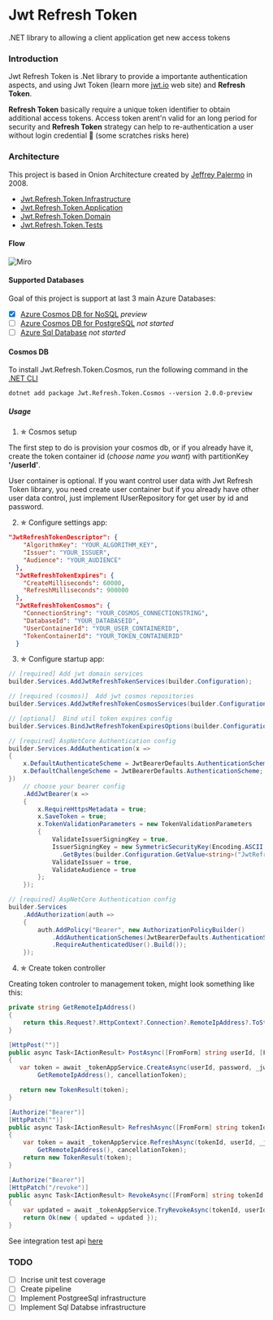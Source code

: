 # Jwt Refresh Token
.NET library to allowing a client application get new access tokens

### Introduction

Jwt Refresh Token is .Net library to provide a importante authentication aspects, and using Jwt Token (learn more [jwt.io](https://jwt.io) web site) 
and **Refresh Token**.

**Refresh Token** basically require a unique token identifier to obtain additional access tokens. Access token arent'n valid for an long period for security 
and **Refresh Token** strategy can help to re-authentication a user without login credential 🤔 (some scratches risks here)

### Architecture
This project is based in Onion Architecture created by [Jeffrey Palermo](https://jeffreypalermo.com/2008/07/the-onion-architecture-part-1/) in 2008.

* [Jwt.Refresh.Token.Infrastructure]()
* [Jwt.Refresh.Token.Application]()
* [Jwt.Refresh.Token.Domain]()
* [Jwt.Refresh.Token.Tests]()

#### Flow
![Miro](https://i.imgur.com/f8y4CGR.jpg)

#### Supported Databases
Goal of this project is support at last 3 main Azure Databases:
- [x] [Azure Cosmos DB for NoSQL](https://learn.microsoft.com/en-gb/azure/cosmos-db/nosql/quickstart-dotnet?tabs=azure-portal%2Cwindows%2Cpasswordless%2Csign-in-azure-cli) *preview*
- [ ] [Azure Cosmos DB for PostgreSQL](https://learn.microsoft.com/en-gb/azure/cosmos-db/postgresql/introduction) *not started*
- [ ] [Azure Sql Database](https://azure.microsoft.com/en-us/products/azure-sql/database/?&ef_id=CjwKCAjwiOCgBhAgEiwAjv5whFE2R0wjiJxJRIQlHjt35KZpzb_JowGvDnAvkdSRvg5VbBaeMBlmZhoCkP0QAvD_BwE:G:s&OCID=AIDcmmzmnb0182_SEM_CjwKCAjwiOCgBhAgEiwAjv5whFE2R0wjiJxJRIQlHjt35KZpzb_JowGvDnAvkdSRvg5VbBaeMBlmZhoCkP0QAvD_BwE:G:s&gclid=CjwKCAjwiOCgBhAgEiwAjv5whFE2R0wjiJxJRIQlHjt35KZpzb_JowGvDnAvkdSRvg5VbBaeMBlmZhoCkP0QAvD_BwE) *not started*

#### Cosmos DB
To install Jwt.Refresh.Token.Cosmos, run the following command in the [.NET CLI](https://learn.microsoft.com/en-us/dotnet/core/tools/)
```
dotnet add package Jwt.Refresh.Token.Cosmos --version 2.0.0-preview
```
##### Usage

1. ✯ Cosmos setup

The first step to do is provision your cosmos db, or if you already have it, create the token container id (*choose name you want*) with partitionKey **'/userId'**.

User container is optional. If you want control user data with Jwt Refresh Token library, you need create user container but if you already have other
user data control, just implement IUserRepository for get user by id and password.

2. ✯ Configure settings app:
```json
"JwtRefreshTokenDescriptor": {
    "AlgorithmKey": "YOUR_ALGORITHM_KEY",
    "Issuer": "YOUR_ISSUER",
    "Audience": "YOUR_AUDIENCE"
  },
  "JwtRefreshTokenExpires": {
    "CreateMilliseconds": 60000,
    "RefreshMilliseconds": 900000
  },
  "JwtRefreshTokenCosmos": {
    "ConnectionString": "YOUR_COSMOS_CONNECTIONSTRING",
    "DatabaseId": "YOUR_DATABASEID",
    "UserContainerId": "YOUR_USER_CONTAINERID",
    "TokenContainerId": "YOUR_TOKEN_CONTAINERID"
  }
```

3. ✯ Configure startup app:
```csharp
// [required] Add jwt domain services
builder.Services.AddJwtRefreshTokenServices(builder.Configuration);

// [required (cosmos)]  Add jwt cosmos repositories
builder.Services.AddJwtRefreshTokenCosmosServices(builder.Configuration);

// [optional]  Bind util token expires config
builder.Services.BindJwtRefreshTokenExpiresOptions(builder.Configuration);

// [required] AspNetCore Authentication config
builder.Services.AddAuthentication(x =>
{
    x.DefaultAuthenticateScheme = JwtBearerDefaults.AuthenticationScheme;
    x.DefaultChallengeScheme = JwtBearerDefaults.AuthenticationScheme;
})
    // choose your bearer config 
    .AddJwtBearer(x =>
    {
        x.RequireHttpsMetadata = true;
        x.SaveToken = true;
        x.TokenValidationParameters = new TokenValidationParameters
        {
            ValidateIssuerSigningKey = true,
            IssuerSigningKey = new SymmetricSecurityKey(Encoding.ASCII
              .GetBytes(builder.Configuration.GetValue<string>("JwtRefreshTokenDescriptor:AlgorithmKey"))),
            ValidateIssuer = true,
            ValidateAudience = true
        };
    });

// [required] AspNetCore Authentication config
builder.Services
    .AddAuthorization(auth =>
    {
        auth.AddPolicy("Bearer", new AuthorizationPolicyBuilder()
            .AddAuthenticationSchemes(JwtBearerDefaults.AuthenticationScheme)
            .RequireAuthenticatedUser().Build());
    });
```

4. ✯ Create token controller

Creating token controler to management token, might look something like this:

```csharp
private string GetRemoteIpAddress()
{
    return this.Request?.HttpContext?.Connection?.RemoteIpAddress?.ToString();
}

[HttpPost("")]
public async Task<IActionResult> PostAsync([FromForm] string userId, [FromForm] string password, CancellationToken cancellationToken)
{
   var token = await _tokenAppService.CreateAsync(userId, password, _jwtRefreshTokenExpiresOptions.Value.CreateMilliseconds,
        GetRemoteIpAddress(), cancellationToken);

   return new TokenResult(token);
}

[Authorize("Bearer")]
[HttpPatch("")]
public async Task<IActionResult> RefreshAsync([FromForm] string tokenId, [FromForm] string userId, CancellationToken cancellationToken)
{
    var token = await _tokenAppService.RefreshAsync(tokenId, userId, _jwtRefreshTokenExpiresOptions.Value.RefreshMilliseconds,
        GetRemoteIpAddress(), cancellationToken);
    return new TokenResult(token);
}

[Authorize("Bearer")]
[HttpPatch("/revoke")]
public async Task<IActionResult> RevokeAsync([FromForm] string tokenId, [FromForm] string userId, CancellationToken cancellationToken)
{
    var updated = await _tokenAppService.TryRevokeAsync(tokenId, userId, GetRemoteIpAddress(), cancellationToken);
    return Ok(new { updated = updated });
}
```

See integration test api [here](https://github.com/brunobrandes/jwt-refresh-token/tree/main/src/Tests/Jwt.Refresh.Token.Tests.Integrations.Api)

### TODO

- [ ] Incrise unit test coverage
- [ ] Create pipeline
- [ ] Implement PostgreeSql infrastructure
- [ ] Implement Sql Databse infrastructure
